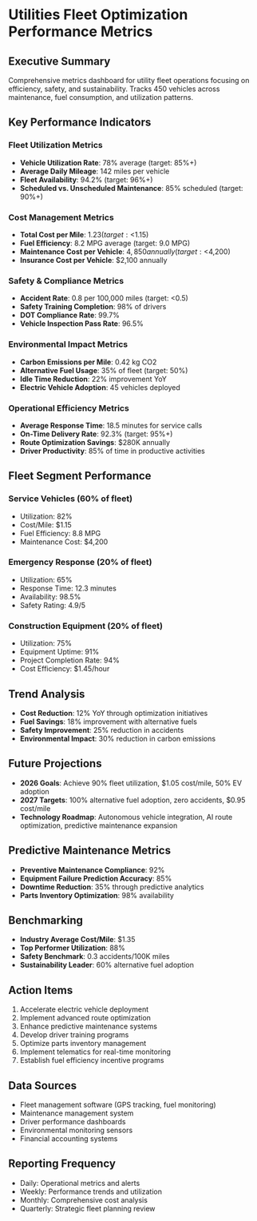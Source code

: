 # Utilities Fleet Optimization Performance Metrics

## Executive Summary
Comprehensive metrics dashboard for utility fleet operations focusing on efficiency, safety, and sustainability. Tracks 450 vehicles across maintenance, fuel consumption, and utilization patterns.

## Key Performance Indicators

### **Fleet Utilization Metrics**
- **Vehicle Utilization Rate**: 78% average (target: 85%+)
- **Average Daily Mileage**: 142 miles per vehicle
- **Fleet Availability**: 94.2% (target: 96%+)
- **Scheduled vs. Unscheduled Maintenance**: 85% scheduled (target: 90%+)

### **Cost Management Metrics**
- **Total Cost per Mile**: $1.23 (target: <$1.15)
- **Fuel Efficiency**: 8.2 MPG average (target: 9.0 MPG)
- **Maintenance Cost per Vehicle**: $4,850 annually (target: <$4,200)
- **Insurance Cost per Vehicle**: $2,100 annually

### **Safety & Compliance Metrics**
- **Accident Rate**: 0.8 per 100,000 miles (target: <0.5)
- **Safety Training Completion**: 98% of drivers
- **DOT Compliance Rate**: 99.7%
- **Vehicle Inspection Pass Rate**: 96.5%

### **Environmental Impact Metrics**
- **Carbon Emissions per Mile**: 0.42 kg CO2
- **Alternative Fuel Usage**: 35% of fleet (target: 50%)
- **Idle Time Reduction**: 22% improvement YoY
- **Electric Vehicle Adoption**: 45 vehicles deployed

### **Operational Efficiency Metrics**
- **Average Response Time**: 18.5 minutes for service calls
- **On-Time Delivery Rate**: 92.3% (target: 95%+)
- **Route Optimization Savings**: $280K annually
- **Driver Productivity**: 85% of time in productive activities

## Fleet Segment Performance

### **Service Vehicles (60% of fleet)**
- Utilization: 82%
- Cost/Mile: $1.15
- Fuel Efficiency: 8.8 MPG
- Maintenance Cost: $4,200

### **Emergency Response (20% of fleet)**
- Utilization: 65%
- Response Time: 12.3 minutes
- Availability: 98.5%
- Safety Rating: 4.9/5

### **Construction Equipment (20% of fleet)**
- Utilization: 75%
- Equipment Uptime: 91%
- Project Completion Rate: 94%
- Cost Efficiency: $1.45/hour

## Trend Analysis
- **Cost Reduction**: 12% YoY through optimization initiatives
- **Fuel Savings**: 18% improvement with alternative fuels
- **Safety Improvement**: 25% reduction in accidents
- **Environmental Impact**: 30% reduction in carbon emissions

## Future Projections
- **2026 Goals**: Achieve 90% fleet utilization, $1.05 cost/mile, 50% EV adoption
- **2027 Targets**: 100% alternative fuel adoption, zero accidents, $0.95 cost/mile
- **Technology Roadmap**: Autonomous vehicle integration, AI route optimization, predictive maintenance expansion

## Predictive Maintenance Metrics
- **Preventive Maintenance Compliance**: 92%
- **Equipment Failure Prediction Accuracy**: 85%
- **Downtime Reduction**: 35% through predictive analytics
- **Parts Inventory Optimization**: 98% availability

## Benchmarking
- **Industry Average Cost/Mile**: $1.35
- **Top Performer Utilization**: 88%
- **Safety Benchmark**: 0.3 accidents/100K miles
- **Sustainability Leader**: 60% alternative fuel adoption

## Action Items
1. Accelerate electric vehicle deployment
2. Implement advanced route optimization
3. Enhance predictive maintenance systems
4. Develop driver training programs
5. Optimize parts inventory management
6. Implement telematics for real-time monitoring
7. Establish fuel efficiency incentive programs

## Data Sources
- Fleet management software (GPS tracking, fuel monitoring)
- Maintenance management system
- Driver performance dashboards
- Environmental monitoring sensors
- Financial accounting systems

## Reporting Frequency
- Daily: Operational metrics and alerts
- Weekly: Performance trends and utilization
- Monthly: Comprehensive cost analysis
- Quarterly: Strategic fleet planning review